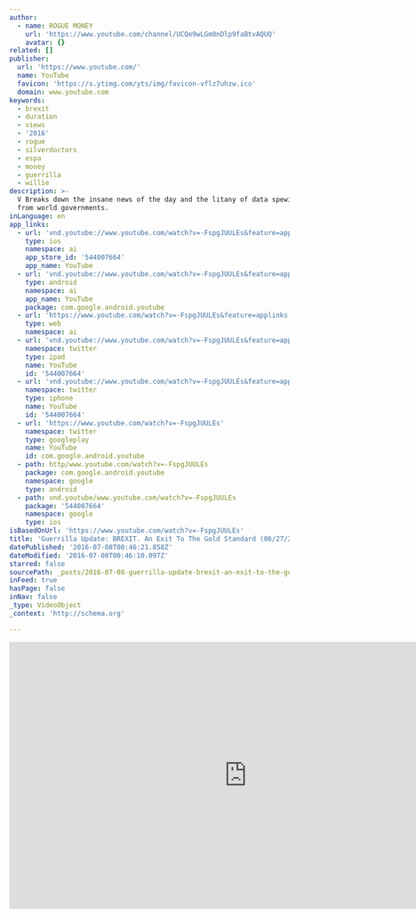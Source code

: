 ```yaml
---
author:
  - name: ROGUE MONEY
    url: 'https://www.youtube.com/channel/UCQe9wLGm0nDlp9faBtvAQUQ'
    avatar: {}
related: []
publisher:
  url: 'https://www.youtube.com/'
  name: YouTube
  favicon: 'https://s.ytimg.com/yts/img/favicon-vflz7uhzw.ico'
  domain: www.youtube.com
keywords:
  - brexit
  - duration
  - views
  - '2016'
  - rogue
  - silverdoctors
  - espa
  - money
  - guerrilla
  - willie
description: >-
  V Breaks down the insane news of the day and the litany of data spewing out
  from world governments.
inLanguage: en
app_links:
  - url: 'vnd.youtube://www.youtube.com/watch?v=-FspgJUULEs&feature=applinks'
    type: ios
    namespace: ai
    app_store_id: '544007664'
    app_name: YouTube
  - url: 'vnd.youtube://www.youtube.com/watch?v=-FspgJUULEs&feature=applinks'
    type: android
    namespace: ai
    app_name: YouTube
    package: com.google.android.youtube
  - url: 'https://www.youtube.com/watch?v=-FspgJUULEs&feature=applinks'
    type: web
    namespace: ai
  - url: 'vnd.youtube://www.youtube.com/watch?v=-FspgJUULEs&feature=applinks'
    namespace: twitter
    type: ipad
    name: YouTube
    id: '544007664'
  - url: 'vnd.youtube://www.youtube.com/watch?v=-FspgJUULEs&feature=applinks'
    namespace: twitter
    type: iphone
    name: YouTube
    id: '544007664'
  - url: 'https://www.youtube.com/watch?v=-FspgJUULEs'
    namespace: twitter
    type: googleplay
    name: YouTube
    id: com.google.android.youtube
  - path: http/www.youtube.com/watch?v=-FspgJUULEs
    package: com.google.android.youtube
    namespace: google
    type: android
  - path: vnd.youtube/www.youtube.com/watch?v=-FspgJUULEs
    package: '544007664'
    namespace: google
    type: ios
isBasedOnUrl: 'https://www.youtube.com/watch?v=-FspgJUULEs'
title: 'Guerrilla Update: BREXIT. An Exit To The Gold Standard (06/27/2016)'
datePublished: '2016-07-08T00:46:21.858Z'
dateModified: '2016-07-08T00:46:10.097Z'
starred: false
sourcePath: _posts/2016-07-08-guerrilla-update-brexit-an-exit-to-the-gold-standard-062.md
inFeed: true
hasPage: false
inNav: false
_type: VideoObject
_context: 'http://schema.org'

---
```

<iframe src="https://cdn.embedly.com/widgets/media.html?src=https%3A%2F%2Fwww.youtube.com%2Fembed%2F-FspgJUULEs%3Ffeature%3Doembed&amp;url=http%3A%2F%2Fwww.youtube.com%2Fwatch%3Fv%3D-FspgJUULEs&amp;image=https%3A%2F%2Fi.ytimg.com%2Fvi%2F-FspgJUULEs%2Fhqdefault.jpg&amp;key=b7d04c9b404c499eba89ee7072e1c4f7&amp;type=text%2Fhtml&amp;schema=youtube" width="854" height="480" scrolling="no" frameborder="0" allowfullscreen="" style=""></iframe>